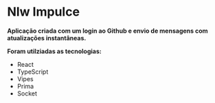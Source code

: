 # Nlw Impulce

**Aplicação criada com um login ao Github e envio de mensagens com atualizações instantâneas.**

**Foram utilziadas as tecnologias:**

* React
* TypeScript
* Vipes
* Prima
* Socket